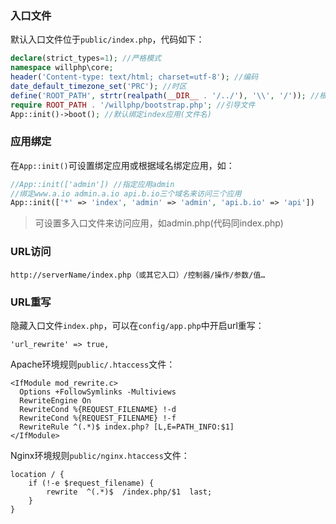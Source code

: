 ### 入口文件

默认入口文件位于`public/index.php`，代码如下：

```php
declare(strict_types=1); //严格模式
namespace willphp\core; 
header('Content-type: text/html; charset=utf-8'); //编码
date_default_timezone_set('PRC'); //时区
define('ROOT_PATH', strtr(realpath(__DIR__ . '/../'), '\\', '/')); //根路径
require ROOT_PATH . '/willphp/bootstrap.php'; //引导文件
App::init()->boot(); //默认绑定index应用(文件名)
```

### 应用绑定

在`App::init()`可设置绑定应用或根据域名绑定应用，如：

```php
//App::init(['admin']) //指定应用admin
//绑定www.a.io admin.a.io api.b.io三个域名来访问三个应用
App::init(['*' => 'index', 'admin' => 'admin', 'api.b.io' => 'api'])
```

>可设置多入口文件来访问应用，如admin.php(代码同index.php)

### URL访问

```
http://serverName/index.php（或其它入口）/控制器/操作/参数/值…
```

### URL重写

隐藏入口文件`index.php`，可以在`config/app.php`中开启url重写：

```
'url_rewrite' => true,
```

Apache环境规则`public/.htaccess`文件：

```
<IfModule mod_rewrite.c>
  Options +FollowSymlinks -Multiviews
  RewriteEngine On
  RewriteCond %{REQUEST_FILENAME} !-d
  RewriteCond %{REQUEST_FILENAME} !-f
  RewriteRule ^(.*)$ index.php? [L,E=PATH_INFO:$1]
</IfModule>
```

Nginx环境规则`public/nginx.htaccess`文件：

```
location / {
	if (!-e $request_filename) {
		rewrite  ^(.*)$  /index.php/$1  last;
	}
}
```